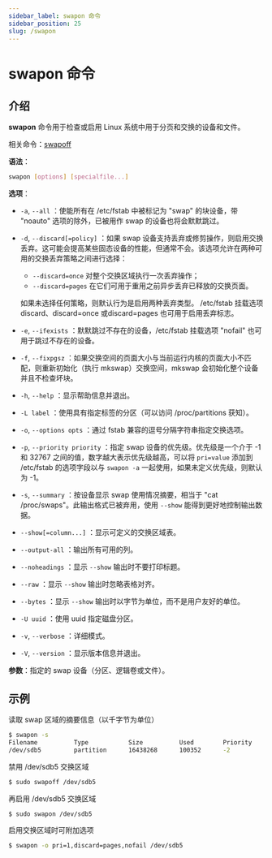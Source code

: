 ```yaml
---
sidebar_label: swapon 命令
sidebar_position: 25
slug: /swapon
---
```


# swapon 命令



## 介绍

**swapon** 命令用于检查或启用 Linux 系统中用于分页和交换的设备和文件。

相关命令：[swapoff](/linux-command/swapoff)

**语法**：

```bash
swapon [options] [specialfile...]
```

**选项**：

- `-a`, `--all` ：使能所有在 /etc/fstab 中被标记为 "swap" 的块设备，带 "noauto" 选项的除外，已被用作 swap 的设备也将会默默跳过。

- `-d`, `--discard[=policy]` ：如果 swap 设备支持丢弃或修剪操作，则启用交换丢弃。这可能会提高某些固态设备的性能，但通常不会。该选项允许在两种可用的交换丢弃策略之间进行选择： 

  - `--discard=once` 对整个交换区域执行一次丢弃操作；
  - `--discard=pages` 在它们可用于重用之前异步丢弃已释放的交换页面。 

  如果未选择任何策略，则默认行为是启用两种丢弃类型。 /etc/fstab 挂载选项discard、discard=once 或discard=pages 也可用于启用丢弃标志。

- `-e`, `--ifexists` ：默默跳过不存在的设备，/etc/fstab 挂载选项 "nofail" 也可用于跳过不存在的设备。

- `-f`, `--fixpgsz` ：如果交换空间的页面大小与当前运行内核的页面大小不匹配，则重新初始化（执行 mkswap）交换空间，mkswap 会初始化整个设备并且不检查坏块。

- `-h`, `--help` ：显示帮助信息并退出。

- `-L label` ：使用具有指定标签的分区（可以访问 /proc/partitions 获知）。

- `-o`, `--options opts` ：通过 fstab 兼容的逗号分隔字符串指定交换选项。

- `-p`, `--priority priority` ：指定 swap 设备的优先级。优先级是一个介于 -1 和 32767 之间的值，数字越大表示优先级越高，可以将 `pri=value` 添加到 /etc/fstab 的选项字段以与 `swapon -a` 一起使用，如果未定义优先级，则默认为 -1。 

- `-s`, `--summary` ：按设备显示 swap 使用情况摘要，相当于 "cat /proc/swaps"。此输出格式已被弃用，使用 `--show` 能得到更好地控制输出数据。

- `--show[=column...]` ：显示可定义的交换区域表。

- `--output-all` ：输出所有可用的列。

- `--noheadings` ：显示 `--show` 输出时不要打印标题。

- `--raw`  ：显示 `--show` 输出时忽略表格对齐。

- `--bytes` ：显示 `--show` 输出时以字节为单位，而不是用户友好的单位。

- `-U uuid` ：使用 uuid 指定磁盘分区。

- `-v`, `--verbose` ：详细模式。

- `-V`, `--version` ：显示版本信息并退出。

**参数**：指定的 swap 设备（分区、逻辑卷或文件）。



## 示例

读取 swap 区域的摘要信息（以千字节为单位）

```bash
$ swapon -s
Filename          Type           Size          Used        Priority
/dev/sdb5         partition      16438268      100352      -2
```

禁用 /dev/sdb5 交换区域

```bash
$ sudo swapoff /dev/sdb5
```

再启用 /dev/sdb5 交换区域

```bash
$ sudo swapon /dev/sdb5
```

启用交换区域时可附加选项

```bash
$ swapon -o pri=1,discard=pages,nofail /dev/sdb5
```

